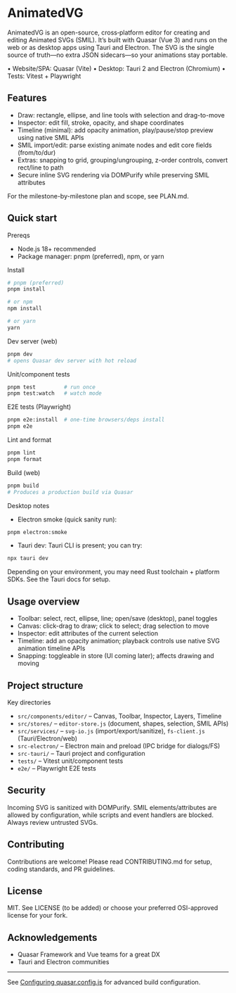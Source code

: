 # AnimatedVG

AnimatedVG is an open-source, cross‑platform editor for creating and editing Animated SVGs (SMIL). It’s built with Quasar (Vue 3) and runs on the web or as desktop apps using Tauri and Electron. The SVG is the single source of truth—no extra JSON sidecars—so your animations stay portable.

• Website/SPA: Quasar (Vite) • Desktop: Tauri 2 and Electron (Chromium) • Tests: Vitest + Playwright

## Features

- Draw: rectangle, ellipse, and line tools with selection and drag-to-move
- Inspector: edit fill, stroke, opacity, and shape coordinates
- Timeline (minimal): add opacity animation, play/pause/stop preview using native SMIL APIs
- SMIL import/edit: parse existing animate nodes and edit core fields (from/to/dur)
- Extras: snapping to grid, grouping/ungrouping, z-order controls, convert rect/line to path
- Secure inline SVG rendering via DOMPurify while preserving SMIL attributes

For the milestone-by-milestone plan and scope, see PLAN.md.

## Quick start

Prereqs

- Node.js 18+ recommended
- Package manager: pnpm (preferred), npm, or yarn

Install

```bash
# pnpm (preferred)
pnpm install

# or npm
npm install

# or yarn
yarn
```

Dev server (web)

```bash
pnpm dev
# opens Quasar dev server with hot reload
```

Unit/component tests

```bash
pnpm test         # run once
pnpm test:watch   # watch mode
```

E2E tests (Playwright)

```bash
pnpm e2e:install  # one-time browsers/deps install
pnpm e2e
```

Lint and format

```bash
pnpm lint
pnpm format
```

Build (web)

```bash
pnpm build
# Produces a production build via Quasar
```

Desktop notes

- Electron smoke (quick sanity run):

```bash
pnpm electron:smoke
```

- Tauri dev: Tauri CLI is present; you can try:

```bash
npx tauri dev
```

Depending on your environment, you may need Rust toolchain + platform SDKs. See the Tauri docs for setup.

## Usage overview

- Toolbar: select, rect, ellipse, line; open/save (desktop), panel toggles
- Canvas: click-drag to draw; click to select; drag selection to move
- Inspector: edit attributes of the current selection
- Timeline: add an opacity animation; playback controls use native SVG animation timeline APIs
- Snapping: toggleable in store (UI coming later); affects drawing and moving

## Project structure

Key directories

- `src/components/editor/` – Canvas, Toolbar, Inspector, Layers, Timeline
- `src/stores/` – `editor-store.js` (document, shapes, selection, SMIL APIs)
- `src/services/` – `svg-io.js` (import/export/sanitize), `fs-client.js` (Tauri/Electron/web)
- `src-electron/` – Electron main and preload (IPC bridge for dialogs/FS)
- `src-tauri/` – Tauri project and configuration
- `tests/` – Vitest unit/component tests
- `e2e/` – Playwright E2E tests

## Security

Incoming SVG is sanitized with DOMPurify. SMIL elements/attributes are allowed by configuration, while scripts and event handlers are blocked. Always review untrusted SVGs.

## Contributing

Contributions are welcome! Please read CONTRIBUTING.md for setup, coding standards, and PR guidelines.

## License

MIT. See LICENSE (to be added) or choose your preferred OSI-approved license for your fork.

## Acknowledgements

- Quasar Framework and Vue teams for a great DX
- Tauri and Electron communities

---

See [Configuring quasar.config.js](https://v2.quasar.dev/quasar-cli-vite/quasar-config-js) for advanced build configuration.
